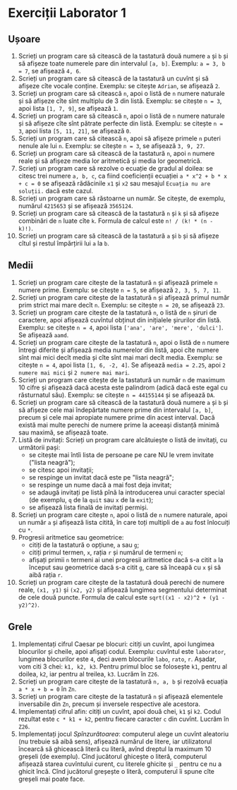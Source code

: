 # Exerciții Laborator 1

## Ușoare
1. Scrieți un program care să citească de la tastatură două numere `a` și `b` și să afișeze toate numerele pare din intervalul `[a, b]`. Exemplu: `a = 3, b = 7`, se afișează `4, 6`.
2. Scrieți un program care să citească de la tastatură un cuvînt și să afișeze cîte vocale conține. Exemplu: se citește `Adrian`, se afișează `2`.
3. Scrieți un program care să citească `n`, apoi o listă de `n` numere naturale și să afișeze cîte sînt multiplu de 3 din listă. Exemplu: se citește `n = 3`, apoi lista `[1, 7, 9]`, se afișează `1`.
4. Scrieți un program care să citească `n`, apoi o listă de `n` numere naturale și să afișeze cîte sînt pătrate perfecte din listă. Exemplu: se citește `n = 3`, apoi lista `[5, 11, 21]`, se afișează `0`.
5. Scrieți un program care să citească `n`, apoi să afișeze primele `n` puteri nenule ale lui `n`. Exemplu: se citește `n = 3`, se afișează `3, 9, 27`.
6. Scrieți un program care să citească de la tastatură `n`, apoi `n` numere reale și să afișeze media lor aritmetică și media lor geometrică.
7. Scrieți un program care să rezolve o ecuație de gradul al doilea: se citesc trei numere `a, b, c`, ca fiind coeficienții ecuației `a * x^2 + b * x + c = 0` se afișează rădăcinile `x1` și `x2` sau mesajul `Ecuația nu are soluții.` dacă este cazul.
8. Scrieți un program care să răstoarne un număr. Se citește, de exemplu, numărul `4215653` și se afișează `3565124`.
9. Scrieți un program care să citească de la tastatură `n` și `k` și să afișeze combinări de `n` luate cîte `k`. Formula de calcul este `n! / (k! * (n - k)!)`.
10. Scrieți un program care să citească de la tastatură `a` și `b` și să afișeze cîtul și restul împărțirii lui `a` la `b`.

## Medii
1. Scrieți un program care citește de la tastatură `n` și afișează primele `n` numere prime. Exemplu: se citește `n = 5`, se afișează `2, 3, 5, 7, 11`.
2. Scrieți un program care citește de la tastatură `n` și afișează primul număr prim strict mai mare decît `n`. Exemplu: se citește `n = 20`, se afișează `23`.
3. Scrieți un program care citește de la tastatură `n`, o listă de `n` șiruri de caractere, apoi afișează cuvîntul obținut din inițialele șirurilor din listă. Exemplu: se citește `n = 4`, apoi lista `['ana', 'are', 'mere', 'dulci']`. Se afișează `aamd`.
4. Scrieți un program care citește de la tastatură `n`, apoi o listă de `n` numere întregi diferite și afișează media numerelor din listă, apoi cîte numere sînt mai mici decît media și cîte sînt mai mari decît media. Exemplu: se citește `n = 4`, apoi lista `[1, 6, -2, 4]`. Se afișează `media = 2.25`, apoi `2 numere mai mici` și `2 numere mai mari`.
5. Scrieți un program care citește de la tastatură un număr `n` de maximum 10 cifre și afișează dacă acesta este palindrom (adică dacă este egal cu răsturnatul său). Exemplu: se citește `n = 44155144` și se afișează `DA`.
6. Scrieți un program care să citească de la tastatură două numere `a` și `b` și să afișeze cele mai îndepărtate numere prime din intervalul `[a, b]`, precum și cele mai apropiate numere prime din acest interval. Dacă există mai multe perechi de numere prime la aceeași distanță minimă sau maximă, se afișează toate.
7. Listă de invitați: Scrieți un program care alcătuiește o listă de invitați, cu următorii pași:
	- se citește mai întîi lista de persoane pe care NU le vrem invitate ("lista neagră");
	- se citesc apoi invitații;
	- se respinge un invitat dacă este pe "lista neagră";
	- se respinge un nume dacă a mai fost deja invitat;
	- se adaugă invitați pe listă pînă la introducerea unui caracter special (de exemplu, `q` de la `quit` sau `x` de la `exit`);
	- se afișează lista finală de invitați permiși.
8. Scrieți un program care citește `n`, apoi o listă de `n` numere naturale, apoi un număr `a` și afișează lista citită, în care toți multipli de `a` au fost înlocuiți cu `*`.
9. Progresii aritmetice sau geometrice:
	- citiți de la tastatură o opțiune, `a` sau `g`;
	- citiți primul termen, `x`, rația `r` și numărul de termeni `n`;
	- afișați primii `n` termeni ai unei progresii aritmetice dacă s-a citit `a` la început sau geometrice dacă s-a citit `g`, care să înceapă cu `x` și să aibă rația `r`.
10. Scrieți un program care citește de la tastatură două perechi de numere reale, `(x1, y1)` și `(x2, y2)` și afișează lungimea segmentului determinat de cele două puncte. Formula de calcul este `sqrt((x1 - x2)^2 + (y1 - y2)^2)`.

## Grele
1. Implementați cifrul Caesar pe blocuri: citiți un cuvînt, apoi lungimea blocurilor și cheile, apoi afișați codul. Exemplu: cuvîntul este `laborator`, lungimea blocurilor este `4`, deci avem blocurile `labo`, `rato`, `r`. Așadar, vom citi 3 chei: `k1, k2, k3`. Pentru primul bloc se folosește `k1`, pentru al doilea, `k2`, iar pentru al treilea, `k3`. Lucrăm în `Z26`.
2. Scrieți un program care citește de la tastatură `n, a, b` și rezolvă ecuația `a * x + b = 0` în `Zn`.
3. Scrieți un program care citește de la tastatură `n` și afișează elementele inversabile din `Zn`, precum și inversele respective ale acestora.
4. Implementați cifrul afin: citiți un cuvînt, apoi două chei, `k1` și `k2`. Codul rezultat este `c * k1 + k2`, pentru fiecare caracter `c` din cuvînt. Lucrăm în `Z26`.
5. Implementați jocul *Spînzurătoarea*: computerul alege un cuvînt aleatoriu (nu trebuie să aibă sens), afișează numărul de litere, iar utilizatorul încearcă să ghicească literă cu literă, avînd dreptul la maximum 10 greșeli (de exemplu). Cînd jucătorul ghicește o literă, computerul afișează starea cuvîntului curent, cu literele ghicite și `_` pentru ce nu a ghicit încă. Cînd jucătorul greșește o literă, computerul îi spune cîte greșeli mai poate face.